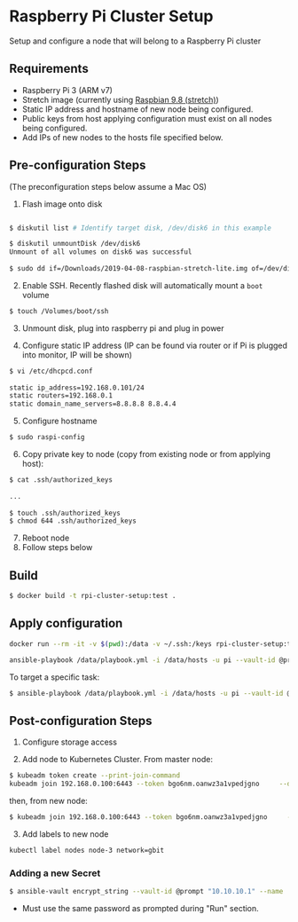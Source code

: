 Raspberry Pi Cluster Setup
=========

Setup and configure a node that will belong to a Raspberry Pi cluster

## Requirements

- Raspberry Pi 3 (ARM v7)  
- Stretch image (currently using [Raspbian 9.8 (stretch)](https://downloads.raspberrypi.org/raspbian_lite/images/raspbian_lite-2019-04-09/))
- Static IP address and hostname of new node being configured.
- Public keys from host applying configuration must exist on all nodes being configured.  
- Add IPs of new nodes to the hosts file specified below.

## Pre-configuration Steps
(The preconfiguration steps below assume a Mac OS)

1. Flash image onto disk
```bash

$ diskutil list # Identify target disk, /dev/disk6 in this example

$ diskutil unmountDisk /dev/disk6
Unmount of all volumes on disk6 was successful
 
$ sudo dd if=/Downloads/2019-04-08-raspbian-stretch-lite.img of=/dev/disk6

```
2. Enable SSH.  Recently flashed disk will automatically mount a `boot` volume
```bash
$ touch /Volumes/boot/ssh
```

3. Unmount disk, plug into raspberry pi and plug in power

4. Configure static IP address (IP can be found via router or if Pi is plugged into monitor, IP will be shown)
```bash
$ vi /etc/dhcpcd.conf
 
static ip_address=192.168.0.101/24
static routers=192.168.0.1
static domain_name_servers=8.8.8.8 8.8.4.4
```
5. Configure hostname
```bash
$ sudo raspi-config
```

6. Copy private key to node (copy from existing node or from applying host):
```bash
$ cat .ssh/authorized_keys
 
...
 
$ touch .ssh/authorized_keys
$ chmod 644 .ssh/authorized_keys
```

7. Reboot node
8. Follow steps below


## Build
```bash
$ docker build -t rpi-cluster-setup:test .
````  

## Apply configuration

```bash
docker run --rm -it -v $(pwd):/data -v ~/.ssh:/keys rpi-cluster-setup:test /bin/bash

ansible-playbook /data/playbook.yml -i /data/hosts -u pi --vault-id @prompt --private-key \<path to private key here\>
```

To target a specific task:
```bash
$ ansible-playbook /data/playbook.yml -i /data/hosts -u pi --vault-id @prompt --private-key <path to private key here> --tags "container-image-registry"
```

## Post-configuration Steps

1. Configure storage access

2. Add node to Kubernetes Cluster.  From master node:
```bash
$ kubeadm token create --print-join-command
kubeadm join 192.168.0.100:6443 --token bgo6nm.oanwz3a1vpedjgno     --discovery-token-ca-cert-hash sha256:58f814efe4245395c52f8da27251374b718d39fdb3d15d9dba08922178b1eec9
```

then, from new node:
```bash
$ kubeadm join 192.168.0.100:6443 --token bgo6nm.oanwz3a1vpedjgno     --discovery-token-ca-cert-hash sha256:58f814efe4245395c52f8da27251374b718d39fdb3d15d9dba08922178b1eec9
```

3. Add labels to new node
```bash
kubectl label nodes node-3 network=gbit
```

### Adding a new Secret
```bash
$ ansible-vault encrypt_string --vault-id @prompt "10.10.10.1" --name 'container_images_host_ip'
```
* Must use the same password as prompted during "Run" section.
